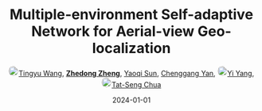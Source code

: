 ---
title: "Multiple-environment Self-adaptive Network for Aerial-view Geo-localization"
collection: publications
permalink: /publication/Multiple2024
date: 2024-01-01
doi: 
keywords: 
venue: 'Pattern Recognition'
author: '<a href="https://zdzheng.xyz/authors/Tingyu-Wang" class="author"> <img src="https://zdzheng.xyz/files/tingyu-wang.jpeg" alt="Tingyu-Wang" style="border-radius: 50%; height:20px; width:20px">Tingyu Wang</a>, <strong><a href="https://zdzheng.xyz/authors/Zhedong-Zheng" class="author">Zhedong Zheng</a></strong>, <a href="https://zdzheng.xyz/authors/Yaoqi-Sun" class="author">Yaoqi Sun</a>, <a href="https://zdzheng.xyz/authors/Chenggang-Yan" class="author">Chenggang Yan</a>, <a href="https://zdzheng.xyz/authors/Yi-Yang" class="author"> <img src="https://zdzheng.xyz/files/yi-yang.jpeg" alt="Yi-Yang" style="border-radius: 50%; height:20px; width:20px">Yi Yang</a>, <a href="https://zdzheng.xyz/authors/Tat-Seng-Chua" class="author"> <img src="https://zdzheng.xyz/files/tat-seng-chua.jpeg" alt="Tat-Seng-Chua" style="border-radius: 50%; height:20px; width:20px">Tat-Seng Chua</a>'
sqlauthor: '[ {"@type": "Person","name": Tingyu Wang}, {"@type": "Person","name": Zhedong Zheng}, {"@type": "Person","name": Yaoqi Sun}, {"@type": "Person","name": Chenggang Yan}, {"@type": "Person","name": Yi Yang}, {"@type": "Person","name": Tat Seng Chua}, ]'
citation: ' Tingyu Wang,  Zhedong Zheng,  Yaoqi Sun,  Chenggang Yan,  Yi Yang,  Tat-Seng Chua, &quot;Multiple-environment Self-adaptive Network for Aerial-view Geo-localization.&quot; Pattern Recognition, 2024.'
pub_year: '2024'
bib: >
    @article{wang2024multiple,<br>author = "Wang, Tingyu and Zheng, Zhedong and Sun, Yaoqi and Yan, Chenggang and Yang, Yi and Chua, Tat-Seng",<br>title = "Multiple-environment Self-adaptive Network for Aerial-view Geo-localization",<br>journal = "Pattern Recognition",<br>year = "2024"
    }

---